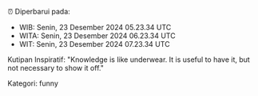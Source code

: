 ⏰ Diperbarui pada:
- WIB: Senin, 23 Desember 2024 05.23.34 UTC
- WITA: Senin, 23 Desember 2024 06.23.34 UTC
- WIT: Senin, 23 Desember 2024 07.23.34 UTC

Kutipan Inspiratif:
"Knowledge is like underwear. It is useful to have it, but not necessary to show it off."


Kategori: funny

